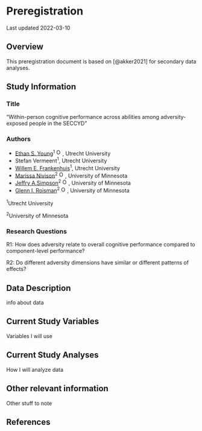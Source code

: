 Preregistration
================

Last updated 2022-03-10

## Overview

This preregistration document is based on \[@akker2021\] for secondary
data analyses.

## Study Information

### Title

“Within-person cognitive performance across abilities among
adversity-exposed people in the SECCYD”

### Authors

-   [Ethan S. Young](https://www.ethan-young.com/)<sup>1</sup>
    [<img src="https://info.orcid.org/wp-content/uploads/2019/11/orcid_16x16.png" alt="ORCID logo" width="16" height="16"/>](https://orcid.org/0000-0002-8232-0184),
    Utrecht University
-   Stefan Vermeent<sup>1</sup>, Utrecht University
-   [Willem E.
    Frankenhuis](http://www.willem.maartenfrankenhuis.nl/)<sup>1</sup>,
    Utrecht University
-   [Marissa Nivison](https://icd.umn.edu/people/nivis004/)<sup>2</sup>
    [<img src="https://info.orcid.org/wp-content/uploads/2019/11/orcid_16x16.png" alt="ORCID logo" width="16" height="16"/>](https://orcid.org/0000-0002-9436-722X),
    University of Minnesota
-   [Jeffry
    A.Simpson](https://cla.umn.edu/about/directory/profile/simps108)<sup>2</sup>
    [<img src="https://info.orcid.org/wp-content/uploads/2019/11/orcid_16x16.png" alt="ORCID logo" width="16" height="16"/>](https://orcid.org/0000-0003-1899-2493),
    University of Minnesota
-   [Glenn I. Roisman](https://icd.umn.edu/people/roism001/)<sup>2</sup>
    [<img src="https://info.orcid.org/wp-content/uploads/2019/11/orcid_16x16.png" alt="ORCID logo" width="16" height="16"/>](https://orcid.org/0000-0002-6941-6560),
    University of Minnesota

<sup>1</sup>Utrecht University

<sup>2</sup>University of Minnesota

### Research Questions

R1: How does adversity relate to overall cognitive performance compared
to component-level performance?

R2: Do different adversity dimensions have similar or different patterns
of effects?

## Data Description

info about data

## Current Study Variables

Variables I will use

## Current Study Analyses

How I will analyze data

## Other relevant information

Other stuff to note

## References
